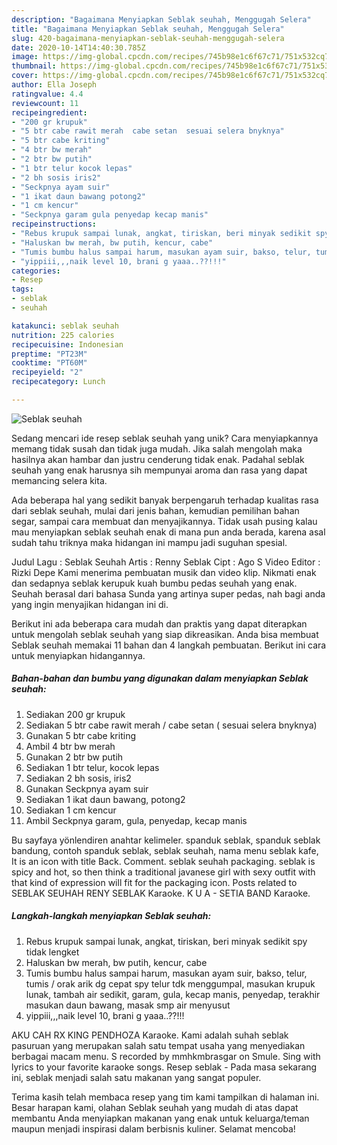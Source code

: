 ```yaml
---
description: "Bagaimana Menyiapkan Seblak seuhah, Menggugah Selera"
title: "Bagaimana Menyiapkan Seblak seuhah, Menggugah Selera"
slug: 420-bagaimana-menyiapkan-seblak-seuhah-menggugah-selera
date: 2020-10-14T14:40:30.785Z
image: https://img-global.cpcdn.com/recipes/745b98e1c6f67c71/751x532cq70/seblak-seuhah-foto-resep-utama.jpg
thumbnail: https://img-global.cpcdn.com/recipes/745b98e1c6f67c71/751x532cq70/seblak-seuhah-foto-resep-utama.jpg
cover: https://img-global.cpcdn.com/recipes/745b98e1c6f67c71/751x532cq70/seblak-seuhah-foto-resep-utama.jpg
author: Ella Joseph
ratingvalue: 4.4
reviewcount: 11
recipeingredient:
- "200 gr krupuk"
- "5 btr cabe rawit merah  cabe setan  sesuai selera bnyknya"
- "5 btr cabe kriting"
- "4 btr bw merah"
- "2 btr bw putih"
- "1 btr telur kocok lepas"
- "2 bh sosis iris2"
- "Seckpnya ayam suir"
- "1 ikat daun bawang potong2"
- "1 cm kencur"
- "Seckpnya garam gula penyedap kecap manis"
recipeinstructions:
- "Rebus krupuk sampai lunak, angkat, tiriskan, beri minyak sedikit spy tidak lengket"
- "Haluskan bw merah, bw putih, kencur, cabe"
- "Tumis bumbu halus sampai harum, masukan ayam suir, bakso, telur, tumis / orak arik dg cepat spy telur tdk menggumpal, masukan krupuk lunak, tambah air sedikit, garam, gula, kecap manis, penyedap, terakhir masukan daun bawang, masak smp air menyusut"
- "yippiii,,,naik level 10, brani g yaaa..??!!!"
categories:
- Resep
tags:
- seblak
- seuhah

katakunci: seblak seuhah 
nutrition: 225 calories
recipecuisine: Indonesian
preptime: "PT23M"
cooktime: "PT60M"
recipeyield: "2"
recipecategory: Lunch

---
```



![Seblak seuhah](https://img-global.cpcdn.com/recipes/745b98e1c6f67c71/751x532cq70/seblak-seuhah-foto-resep-utama.jpg)

Sedang mencari ide resep seblak seuhah yang unik? Cara menyiapkannya memang tidak susah dan tidak juga mudah. Jika salah mengolah maka hasilnya akan hambar dan justru cenderung tidak enak. Padahal seblak seuhah yang enak harusnya sih mempunyai aroma dan rasa yang dapat memancing selera kita.

Ada beberapa hal yang sedikit banyak berpengaruh terhadap kualitas rasa dari seblak seuhah, mulai dari jenis bahan, kemudian pemilihan bahan segar, sampai cara membuat dan menyajikannya. Tidak usah pusing kalau mau menyiapkan seblak seuhah enak di mana pun anda berada, karena asal sudah tahu triknya maka hidangan ini mampu jadi suguhan spesial.

Judul Lagu : Seblak Seuhah Artis : Renny Seblak Cipt : Ago S Video Editor : Rizki Depe Kami menerima pembuatan musik dan video klip. Nikmati enak dan sedapnya seblak kerupuk kuah bumbu pedas seuhah yang enak. Seuhah berasal dari bahasa Sunda yang artinya super pedas, nah bagi anda yang ingin menyajikan hidangan ini di.


Berikut ini ada beberapa cara mudah dan praktis yang dapat diterapkan untuk mengolah seblak seuhah yang siap dikreasikan. Anda bisa membuat Seblak seuhah memakai 11 bahan dan 4 langkah pembuatan. Berikut ini cara untuk menyiapkan hidangannya.

<!--inarticleads1-->

##### Bahan-bahan dan bumbu yang digunakan dalam menyiapkan Seblak seuhah:

1. Sediakan 200 gr krupuk
1. Sediakan 5 btr cabe rawit merah / cabe setan ( sesuai selera bnyknya)
1. Gunakan 5 btr cabe kriting
1. Ambil 4 btr bw merah
1. Gunakan 2 btr bw putih
1. Sediakan 1 btr telur, kocok lepas
1. Sediakan 2 bh sosis, iris2
1. Gunakan Seckpnya ayam suir
1. Sediakan 1 ikat daun bawang, potong2
1. Sediakan 1 cm kencur
1. Ambil Seckpnya garam, gula, penyedap, kecap manis


Bu sayfaya yönlendiren anahtar kelimeler. spanduk seblak, spanduk seblak bandung, contoh spanduk seblak, seblak seuhah, nama menu seblak kafe, It is an icon with title Back. Comment. seblak seuhah packaging. seblak is spicy and hot, so then think a traditional javanese girl with sexy outfit with that kind of expression will fit for the packaging icon. Posts related to SEBLAK SEUHAH RENY SEBLAK Karaoke. K U A - SETIA BAND Karaoke. 

<!--inarticleads2-->

##### Langkah-langkah menyiapkan Seblak seuhah:

1. Rebus krupuk sampai lunak, angkat, tiriskan, beri minyak sedikit spy tidak lengket
1. Haluskan bw merah, bw putih, kencur, cabe
1. Tumis bumbu halus sampai harum, masukan ayam suir, bakso, telur, tumis / orak arik dg cepat spy telur tdk menggumpal, masukan krupuk lunak, tambah air sedikit, garam, gula, kecap manis, penyedap, terakhir masukan daun bawang, masak smp air menyusut
1. yippiii,,,naik level 10, brani g yaaa..??!!!


AKU CAH RX KING PENDHOZA Karaoke. Kami adalah suhah seblak pasuruan yang merupakan salah satu tempat usaha yang menyediakan berbagai macam menu. S recorded by mmhkmbrasgar on Smule. Sing with lyrics to your favorite karaoke songs. Resep seblak - Pada masa sekarang ini, seblak menjadi salah satu makanan yang sangat populer. 

Terima kasih telah membaca resep yang tim kami tampilkan di halaman ini. Besar harapan kami, olahan Seblak seuhah yang mudah di atas dapat membantu Anda menyiapkan makanan yang enak untuk keluarga/teman maupun menjadi inspirasi dalam berbisnis kuliner. Selamat mencoba!
